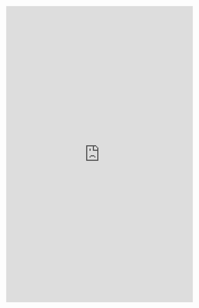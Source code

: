 <iframe class="repl" width="100%" height="800px" frameborder="0" src="https://repl.it/@azablan/isPrime?lite=true"></iframe>
